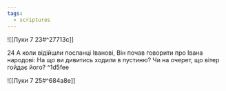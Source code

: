 ```yaml
---
tags:
  - scriptures
---
```


![[Луки 7 23#^27713c]]

24 А коли відійшли посланці Іванові, Він почав говорити про Івана народові: На що ви дивитись ходили в пустиню? Чи на очерет, що вітер гойдає його? ^1d5fee

![[Луки 7 25#^684a8e]]